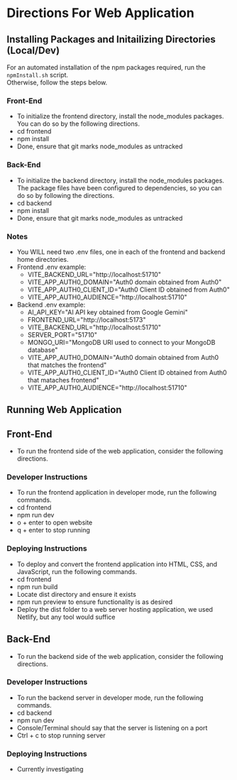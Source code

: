 # Directions For Web Application

## Installing Packages and Initailizing Directories (Local/Dev)

For an automated installation of the npm packages required, run the `npmInstall.sh` script.  
Otherwise, follow the steps below.

### Front-End
* To initialize the frontend directory, install the node_modules packages. You can do so by the following directions.
* cd frontend
* npm install
* Done, ensure that git marks node_modules as untracked

### Back-End
* To initialize the backend directory, install the node_modules packages. The package files have been configured to dependencies, so you can do so by following the directions.
* cd backend
* npm install
* Done, ensure that git marks node_modules as untracked

### Notes
* You WILL need two .env files, one in each of the frontend and backend home directories.
* Frontend .env example:
  * VITE_BACKEND_URL="http://localhost:51710"
  * VITE_APP_AUTH0_DOMAIN="Auth0 domain obtained from Auth0"
  * VITE_APP_AUTH0_CLIENT_ID="Auth0 Client ID obtained from Auth0"
  * VITE_APP_AUTH0_AUDIENCE="http://localhost:51710"
* Backend .env example:
  * AI_API_KEY="AI API key obtained from Google Gemini"
  * FRONTEND_URL="http://localhost:5173"
  * VITE_BACKEND_URL="http://localhost:51710"
  * SERVER_PORT="51710"
  * MONGO_URI="MongoDB URI used to connect to your MongoDB database"
  * VITE_APP_AUTH0_DOMAIN="Auth0 domain obtained from Auth0 that matches the frontend"
  * VITE_APP_AUTH0_CLIENT_ID="Auth0 Client ID obtained from Auth0 that mataches frontend"
  * VITE_APP_AUTH0_AUDIENCE="http://localhost:51710"

## Running Web Application

## Front-End
* To run the frontend side of the web application, consider the following directions.

### Developer Instructions
* To run the frontend application in developer mode, run the following commands.
* cd frontend
* npm run dev
* o + enter to open website
* q + enter to stop running
### Deploying Instructions
* To deploy and convert the frontend application into HTML, CSS, and JavaScript, run the following commands.
* cd frontend
* npm run build
* Locate dist directory and ensure it exists
* npm run preview to ensure functionality is as desired
* Deploy the dist folder to a web server hosting application, we used Netlify, but any tool would suffice

## Back-End
* To run the backend side of the web application, consider the following directions.

### Developer Instructions
* To run the backend server in developer mode, run the following commands.
* cd backend
* npm run dev
* Console/Terminal should say that the server is listening on a port
* Ctrl + c to stop running server
### Deploying Instructions
* Currently investigating   

